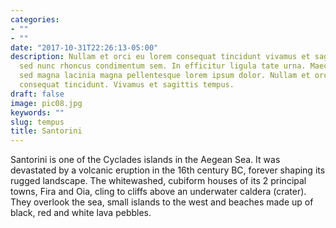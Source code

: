 ```yaml
---
categories:
- ""
- ""
date: "2017-10-31T22:26:13-05:00"
description: Nullam et orci eu lorem consequat tincidunt vivamus et sagittis magna
  sed nunc rhoncus condimentum sem. In efficitur ligula tate urna. Maecenas massa
  sed magna lacinia magna pellentesque lorem ipsum dolor. Nullam et orci eu lorem
  consequat tincidunt. Vivamus et sagittis tempus.
draft: false
image: pic08.jpg
keywords: ""
slug: tempus
title: Santorini
---
```


Santorini is one of the Cyclades islands in the Aegean Sea. It was devastated by a volcanic eruption in the 16th century BC, forever shaping its rugged landscape. The whitewashed, cubiform houses of its 2 principal towns, Fira and Oia, cling to cliffs above an underwater caldera (crater). They overlook the sea, small islands to the west and beaches made up of black, red and white lava pebbles. 